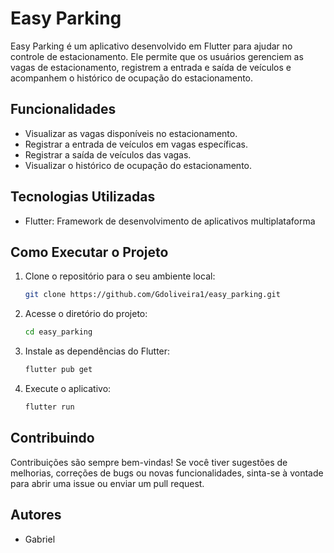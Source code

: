 # Easy Parking

Easy Parking é um aplicativo desenvolvido em Flutter para ajudar no controle de estacionamento. 
Ele permite que os usuários gerenciem as vagas de estacionamento, registrem a entrada e saída de veículos e acompanhem o histórico de ocupação do estacionamento.

## Funcionalidades

- Visualizar as vagas disponíveis no estacionamento.
- Registrar a entrada de veículos em vagas específicas.
- Registrar a saída de veículos das vagas.
- Visualizar o histórico de ocupação do estacionamento.

## Tecnologias Utilizadas

- Flutter: Framework de desenvolvimento de aplicativos multiplataforma

## Como Executar o Projeto

1. Clone o repositório para o seu ambiente local:

    ```bash
    git clone https://github.com/Gdoliveira1/easy_parking.git
    ```

2. Acesse o diretório do projeto:

    ```bash
    cd easy_parking
    ```

3. Instale as dependências do Flutter:

    ```bash
    flutter pub get
    ```

5. Execute o aplicativo:

    ```bash
    flutter run
    ```

## Contribuindo

Contribuições são sempre bem-vindas! Se você tiver sugestões de melhorias, correções de bugs ou novas funcionalidades, sinta-se à vontade para abrir uma issue ou enviar um pull request.

## Autores

- Gabriel
